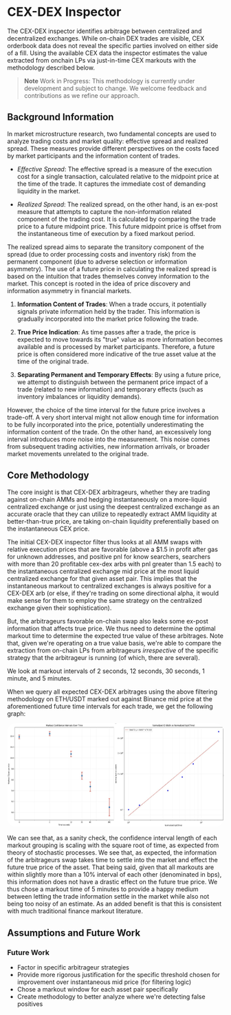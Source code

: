 # CEX-DEX Inspector

The CEX-DEX inspector identifies arbitrage between centralized and decentralized exchanges. While on-chain DEX trades are visible, CEX orderbook data does not reveal the specific parties involved on either side of a fill. Using the available CEX data the inspector estimates the value extracted from onchain LPs via just-in-time CEX markouts with the methodology described below.

> **Note**
> Work in Progress: This methodology is currently under development and subject to change. We welcome feedback and contributions as we refine our approach.

## Background Information

In market microstructure research, two fundamental concepts are used to analyze trading costs and market quality: effective spread and realized spread. These measures provide different perspectives on the costs faced by market participants and the information content of trades.

- _Effective Spread_: The effective spread is a measure of the execution cost for a single transaction, calculated relative to the midpoint price at the time of the trade. It captures the immediate cost of demanding liquidity in the market.

- _Realized Spread_: The realized spread, on the other hand, is an ex-post measure that attempts to capture the non-information related component of the trading cost. It is calculated by comparing the trade price to a future midpoint price. This future midpoint price is offset from the instantaneous time of execution by a fixed markout period.

The realized spread aims to separate the transitory component of the spread (due to order processing costs and inventory risk) from the permanent component (due to adverse selection or information asymmetry). The use of a future price in calculating the realized spread is based on the intuition that trades themselves convey information to the market. This concept is rooted in the idea of price discovery and information asymmetry in financial markets.

1. **Information Content of Trades**: When a trade occurs, it potentially signals private information held by the trader. This information is gradually incorporated into the market price following the trade.

2. **True Price Indication**: As time passes after a trade, the price is expected to move towards its "true" value as more information becomes available and is processed by market participants. Therefore, a future price is often considered more indicative of the true asset value at the time of the original trade.

3. **Separating Permanent and Temporary Effects**: By using a future price, we attempt to distinguish between the permanent price impact of a trade (related to new information) and temporary effects (such as inventory imbalances or liquidity demands).

However, the choice of the time interval for the future price involves a trade-off. A very short interval might not allow enough time for information to be fully incorporated into the price, potentially underestimating the information content of the trade. On the other hand, an excessively long interval introduces more noise into the measurement. This noise comes from subsequent trading activities, new information arrivals, or broader market movements unrelated to the original trade.

## Core Methodology

The core insight is that CEX-DEX arbitrageurs, whether they are trading against on-chain AMMs and hedging instantaneously on a more-liquid centralized exchange or just using the deepest centralized exchange as an accurate oracle that they can utilize to repeatedly extract AMM liquidity at better-than-true price, are taking on-chain liquidity preferentially based on the instantaneous CEX price.

The initial CEX-DEX inspector filter thus looks at all AMM swaps with relative execution prices that are favorable (above a $1.5 in profit after gas for unknown addresses, and positive pnl for know searchers, searchers with more than 20 profitable cex-dex arbs with pnl greater than 1.5 each) to the instantaneous centralized exchange mid price at the most liquid centralized exchange for that given asset pair. This implies that the instantaneous markout to centralized exchanges is always positive for a CEX-DEX arb (or else, if they're trading on some directional alpha, it would make sense for them to employ the same strategy on the centralized exchange given their sophistication).

But, the arbitrageurs favorable on-chain swap also leaks some ex-post information that affects true price. We thus need to determine the optimal markout time to determine the expected true value of these arbitrages. Note that, given we're operating on a true value basis, we're able to compare the extraction from on-chain LPs from arbitrageurs _irrespective_ of the specific strategy that the arbitrageur is running (of which, there are several).

We look at markout intervals of 2 seconds, 12 seconds, 30 seconds, 1 minute, and 5 minutes.

When we query all expected CEX-DEX arbitrages using the above filtering methodology on ETH/USDT marked out against Binance mid price at the aforementioned future time intervals for each trade, we get the following graph:

<div style="text-align: center;">
 <img src="cex-dex-quotes/markout-confidence-intervals.png" alt="Markout Confidence Intervals" style="border-radius: 20px; width: auto; height: auto;">
</div>

We can see that, as a sanity check, the confidence interval length of each markout grouping is scaling with the square root of time, as expected from theory of stochastic processes. We see that, as expected, the information of the arbitrageurs swap takes time to settle into the market and effect the future true price of the asset. That being said, given that all markouts are within slightly more than a 10% interval of each other (denominated in bps), this information does not have a drastic effect on the future true price. We thus chose a markout time of 5 minutes to provide a happy medium between letting the trade information settle in the market while also not being too noisy of an estimate. As an added benefit is that this is consistent with much traditional finance markout literature.

## Assumptions and Future Work

### Future Work

- Factor in specific arbitrageur strategies
- Provide more rigorous justification for the specific threshold chosen for improvement over instantaneous mid price (for filtering logic)
- Chose a markout window for each asset pair specifically
- Create methodology to better analyze where we're detecting false positives
